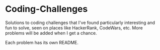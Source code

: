 # Coding-Challenges
Solutions to coding challenges that I've found particularly interesting and fun to solve, seen on places like HackerRank, CodeWars, etc. More problems will be added when I get a chance.

Each problem has its own README.
